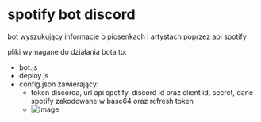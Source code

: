 # spotify bot discord
 bot wyszukujący informacje o piosenkach i artystach poprzez api spotify

pliki wymagane do działania bota to:
- bot.js
- deploy.js
- config.json zawierający:
  - token discorda, url api spotify, discord id oraz client id, secret, dane spotify zakodowane w base64 oraz refresh token
  - ![image](https://user-images.githubusercontent.com/88969035/152603340-a7beb47d-c74d-459b-9b27-2d7df1bf5f13.png)

 
